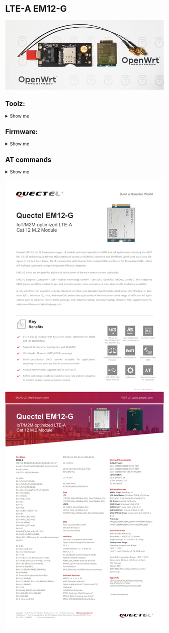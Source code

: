 # LTE-A EM12-G

![](https://raw.githubusercontent.com/4IceG/EM12-G/main/Screens/20201001.jpg)

## Toolz:
<details>
   <summary>Show me</summary>
  
<a href="https://drive.google.com/file/d/1z-ZPvb3Uh9V_uFDk8V3xW2ztFhnZPBgn/view?usp=sharing" title="Quectel_LTE_5G_Windows_USB_Driver_V2.2.4">Quectel_LTE_5G_Windows_USB_Driver_V2.2.4</a>

<a href="https://www.easypaste.org/file/n2AotGpX/QFlash.V5.1.EN.zip?lang=pl" title="QFlash.V5.1.EN">QFlash.V5.1.EN</a>

<a href="https://drive.google.com/file/d/1j3Wy_znL2ajt2_Rc4gejgoJRcp8ieQLm/view?usp=sharing" title="QFlash.V5.8.EN">QFlash.V5.8.EN</a>

<a href="https://drive.google.com/file/d/1RxYTDpxjcLEUSPtSRoa5lkxE_8eJMAeb/view?usp=sharing" title="QFlash_V4.18">QFlash_V4.18</a>

<a href="https://drive.google.com/file/d/1Gx1Ab5uLSAOaIlWzKHS17qE3Wo9hVQ7i/view?usp=sharing" title="Qnavigator_V1.6.10">Qnavigator_V1.6.10</a>

<a href="https://drive.google.com/file/d/1_s2tsLvVxjqN16O672-2sdwD6DZsmw9j/view?usp=sharing" title="Qnavigator_V1.6.9.1.zip">Qnavigator_V1.6.9.1</a>

<a href="https://drive.google.com/file/d/1xVw5IBowlKn7HPqfyYfoZdBx1p5Xs7aU/view?usp=sharing" title="QCOM_V1.6">QCOM_V1.6</a>

<a href="https://drive.google.com/file/d/1amE1TgwuLh0bgos1T6rQMphIOnv_f1_T/view?usp=sharing" title="Quectel_Linux_Android_SPRD_PCIE_Driver_V1.1.1">Quectel_Linux_Android_SPRD_PCIE_Driver_V1.1.1</a>

<a href="https://drive.google.com/file/d/1V9zK4IWE0zuZxEpAr2JOm4AID0yZrm6h/view?usp=sharing" title="Quectel_Linux_PCIE_MHI_Driver_V1.3.3">Quectel_Linux_PCIE_MHI_Driver_V1.3.3</a>

<a href="https://drive.google.com/file/d/1sg7HvKe5e66q7LfsqavEM9RiaKhCQjth/view?usp=sharing" title="QWinLog_V1.6.8_2021_0125.zip">QWinLog_V1.6.8_2021_0125</a>

<a href="https://github.com/4IceG/RM520N-GL/blob/main/Toolz/QFirehose_Linux_and_Android_V1.5.zip" title="QFirehose_Linux_Android_V1.5">QFirehose V1.5</a>

<a href="https://drive.google.com/file/d/1QsTLaBU464WsqzK6KvBrz1ux730Ft1dJ/view?usp=sharing" title="QFirehose_Linux_Android_V1.4.9">QFirehose_Linux_Android_V1.4.9</a>


</details>

## Firmware:
<details>
   <summary>Show me</summary>

| Date | Version | Hint | Link |
| --- | --- | --- | --- |
| `2025-06-25` | *EM12GPAR01A21M4G_01.300.01.300* | `-` | <a href="https://drive.google.com/file/d/1Oml58ybjIJQCqLuEouoK6GbTc_aYOSDx/view?usp=sharing">Download</a> |
| `2023-12-28` | *EM12GPAR01A21M4G_01.204.01.204* | `-` | <a href="https://drive.google.com/file/d/1t4VIvt4fgRwEN1SfrzXaNrmrqKKms3B1/view?usp=sharing">Download</a> |
| `-` | *EM12GPAR01A21M4G_01.202.01.202* | `-` | <a href="https://drive.google.com/file/d/15zlBsKhCQGmCyBmBclQcv3d2dnL3SUHW/view?usp=sharing">Download</a> |
| `-` | *EM12GPAR01A21M4G_01.009.01.009* | `-` | <a href="https://drive.google.com/file/d/1u5RvZH4TxvCf6mUTDGe8smJPMqyZ6rr9/view?usp=sharing">Download</a> |
| `-` | *EM12GPAR01A21M4G_01.007.01.007* | `-` | <a href="https://drive.google.com/file/d/12ZrR0ojtn1IITuzTVJ7m8j8sByLDSkdw/view?usp=sharing">Download</a> |
| `-` | *EM12GPAR01A21M4G_01.005.01.005* |`-`| <a href="https://drive.google.com/file/d/1JC5TT5SDpaM8xacR_LXbMYE4JGbPCo7u/view?usp=sharing">Download</a> |
| `-` | *EM12GPAR01A21M4G_BETA1022_01.005.01.005* | `-` | <a href="https://drive.google.com/file/d/1rSOZlNmB2hYXegyrTjYkDJ3V0mC40qsH/view?usp=sharing">Download</a> |
| `-` | *EM12GPAR01A21M4G_01.004.01.004* | `-` | <a href="https://drive.google.com/file/d/124LQr3dZvyNPtNkrwYIhrZfwgXYnYuIR/view?usp=sharing">Download</a> |
| `-` | *EM12GPAR01A21M4G_01.003.01.003* | `-` | <a href="https://drive.google.com/file/d/1cxDE2Hj8gT5Rowxg0rHuWru2G7hCEgln/view?usp=sharing">Download</a> |
| `-` | *EM12GPAR01A21M4G_01.001.01.001* | `-` | <a href="http://www.ofmodemsandmen.com/firmware/EM12GPAR01A21M4G_01.001.01.001.zip">Download</a> |


</details>


## AT commands
<details>
   <summary>Show me</summary>
  
``` bash
#All bands:
AT+QCFG="band",0,42000000003300185a,1

AT+QNWINFO < Current band in use
AT+QCFG=”Band” < Current bands config
AT+CSQ < Check signal strength

AT+QCAINFO < CA Info
AT+QNWINFO
AT+QENG="servingcell"

#Change scan mode
AT+QCFG="nwscanmode",0,1 < Scan all modes
AT+QCFG="nwscanmode",1,1 < GSM only
AT+QCFG="nwscanmode",2,1 < WCDMA only
AT+QCFG="nwscanmode",3,1 < 4G-LTE only

#Set Connection Modes
AT+QCFG="usbnet",0 - QMI/PPP/Default
AT+QCFG="usbnet",1 - ECM
AT+QCFG="usbnet",2 - MBIM

#Factory reset
AT&F
AT&F1
AT+CFUN=1

#Hard reset
AT+CFUN=1,1

AT+CFUN=0 - Turn off modem

#Band_value - Band#
1 - LTE BC1
2 - LTE BC2
4 - LTE BC3
8 - LTE BC4
10 - LTE BC5
20 - LTE BC6
40 - LTE BC7
80 - LTE BC8
100 - LTE BC9
200 - LTE BC10
400 - LTE BC11
800 - LTE BC12
1000 - LTE BC13
2000 - LTE BC14
10000 - LTE BC17
20000 - LTE BC18
40000 - LTE BC19
80000 - LTE BC20
100000 - LTE BC21
1000000 - LTE BC25
2000000 - LTE BC26
8000000 - LTE BC28
100000000 - LTE BC33
200000000 - LTE BC34
400000000 - LTE BC35
800000000 - LTE BC36
1000000000 - LTE BC37
2000000000 - LTE BC38
4000000000 - LTE BC39
8000000000 - LTE BC40
10000000000 - LTE BC41
20000000000 - LTE BC42
40000000000 - LTE BC43
20000000000000000 - LTE BC66
400000000000000000 - LTE BC71
```

</details>

![](https://raw.githubusercontent.com/4IceG/EM12-G/main/Screens/Quectel_EM12-G_LTE-A_Specification%20V1.1-1.png)
![](https://raw.githubusercontent.com/4IceG/EM12-G/main/Screens/Quectel_EM12-G_LTE-A_Specification%20V1.1-2.png)
